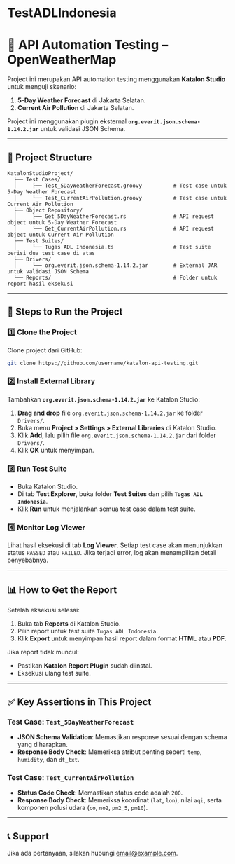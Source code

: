 # TestADLIndonesia
# 📘 API Automation Testing – OpenWeatherMap  
Project ini merupakan API automation testing menggunakan **Katalon Studio** untuk menguji skenario:
1. **5-Day Weather Forecast** di Jakarta Selatan.
2. **Current Air Pollution** di Jakarta Selatan.

Project ini menggunakan plugin eksternal **`org.everit.json.schema-1.14.2.jar`** untuk validasi JSON Schema.

---

## 📂 Project Structure  
```
KatalonStudioProject/
  ├── Test Cases/
  │     ├── Test_5DayWeatherForecast.groovy          # Test case untuk 5-Day Weather Forecast
  │     └── Test_CurrentAirPollution.groovy          # Test case untuk Current Air Pollution
  ├── Object Repository/
  │     ├── Get_5DayWeatherForecast.rs               # API request object untuk 5-Day Weather Forecast
  │     └── Get_CurrentAirPollution.rs               # API request object untuk Current Air Pollution
  ├── Test Suites/
  │     └── Tugas ADL Indonesia.ts                   # Test suite berisi dua test case di atas
  ├── Drivers/
  │     └── org.everit.json.schema-1.14.2.jar        # External JAR untuk validasi JSON Schema
  └── Reports/                                       # Folder untuk report hasil eksekusi
```

---

## 🚀 Steps to Run the Project  

### 1️⃣ **Clone the Project**  
Clone project dari GitHub:  
```sh
git clone https://github.com/username/katalon-api-testing.git
```

### 2️⃣ **Install External Library**  
Tambahkan **`org.everit.json.schema-1.14.2.jar`** ke Katalon Studio:  
1. **Drag and drop** file `org.everit.json.schema-1.14.2.jar` ke folder `Drivers/`.  
2. Buka menu **Project > Settings > External Libraries** di Katalon Studio.  
3. Klik **Add**, lalu pilih file `org.everit.json.schema-1.14.2.jar` dari folder `Drivers/`.  
4. Klik **OK** untuk menyimpan.

### 3️⃣ **Run Test Suite**  
- Buka Katalon Studio.  
- Di tab **Test Explorer**, buka folder **Test Suites** dan pilih **`Tugas ADL Indonesia`**.  
- Klik **Run** untuk menjalankan semua test case dalam test suite.  

### 4️⃣ **Monitor Log Viewer**  
Lihat hasil eksekusi di tab **Log Viewer**. Setiap test case akan menunjukkan status `PASSED` atau `FAILED`. Jika terjadi error, log akan menampilkan detail penyebabnya.

---

## 📊 How to Get the Report  
Setelah eksekusi selesai:  
1. Buka tab **Reports** di Katalon Studio.  
2. Pilih report untuk test suite `Tugas ADL Indonesia`.  
3. Klik **Export** untuk menyimpan hasil report dalam format **HTML** atau **PDF**.  

Jika report tidak muncul:  
- Pastikan **Katalon Report Plugin** sudah diinstal.  
- Eksekusi ulang test suite.

---

## ✅ Key Assertions in This Project  
### Test Case: `Test_5DayWeatherForecast`  
- **JSON Schema Validation**: Memastikan response sesuai dengan schema yang diharapkan.  
- **Response Body Check**: Memeriksa atribut penting seperti `temp`, `humidity`, dan `dt_txt`.  

### Test Case: `Test_CurrentAirPollution`  
- **Status Code Check**: Memastikan status code adalah `200`.  
- **Response Body Check**: Memeriksa koordinat (`lat`, `lon`), nilai `aqi`, serta komponen polusi udara (`co`, `no2`, `pm2_5`, `pm10`).  

---

## 📞 Support  
Jika ada pertanyaan, silakan hubungi [email@example.com](mailto:email@example.com).

